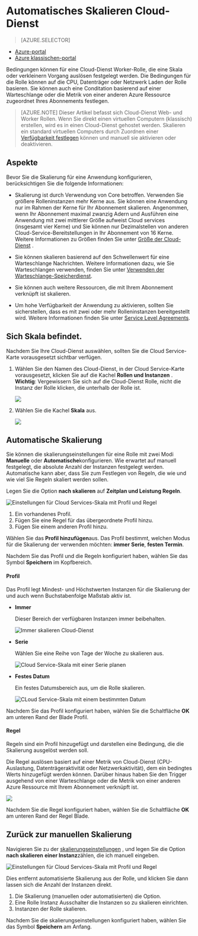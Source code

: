 <properties
    pageTitle="Automatische Skalieren Cloud-Dienst im Portal | Microsoft Azure"
    description="Erfahren Sie, wie Sie auf das Portal verwenden, um Regeln für automatische Skalierung für einen Cloud-Dienst Webrolle oder Worker-Rolle in Azure konfigurieren."
    services="cloud-services"
    documentationCenter=""
    authors="Thraka"
    manager="timlt"
    editor=""/>

<tags
    ms.service="cloud-services"
    ms.workload="tbd"
    ms.tgt_pltfrm="na"
    ms.devlang="na"
    ms.topic="article"
    ms.date="09/06/2016"
    ms.author="adegeo"/>


# <a name="how-to-auto-scale-a-cloud-service"></a>Automatisches Skalieren Cloud-Dienst

> [AZURE.SELECTOR]
- [Azure-portal](cloud-services-how-to-scale-portal.md)
- [Azure klassischen-portal](cloud-services-how-to-scale.md)

Bedingungen können für eine Cloud-Dienst Worker-Rolle, die eine Skala oder verkleinern Vorgang auslösen festgelegt werden. Die Bedingungen für die Rolle können auf die CPU, Datenträger oder Netzwerk Laden der Rolle basieren. Sie können auch eine Conditation basierend auf einer Warteschlange oder die Metrik von einer anderen Azure Ressource zugeordnet Ihres Abonnements festlegen.

>[AZURE.NOTE] Dieser Artikel befasst sich Cloud-Dienst Web- und Worker Rollen. Wenn Sie direkt einen virtuellen Computern (klassisch) erstellen, wird es in einen Cloud-Dienst gehostet werden. Skalieren ein standard virtuellen Computers durch Zuordnen einer [Verfügbarkeit festlegen](../virtual-machines/virtual-machines-windows-classic-configure-availability.md) können und manuell sie aktivieren oder deaktivieren.

## <a name="considerations"></a>Aspekte

Bevor Sie die Skalierung für eine Anwendung konfigurieren, berücksichtigen Sie die folgende Informationen:

- Skalierung ist durch Verwendung von Core betroffen. Verwenden Sie größere Rolleninstanzen mehr Kerne aus. Sie können eine Anwendung nur im Rahmen der Kerne für Ihr Abonnement skalieren. Angenommen, wenn Ihr Abonnement maximal zwanzig Adern und Ausführen eine Anwendung mit zwei mittlerer Größe aufweist Cloud services (insgesamt vier Kerne) und Sie können nur Dezimalstellen von anderen Cloud-Service-Bereitstellungen in Ihr Abonnement von 16 Kerne. Weitere Informationen zu Größen finden Sie unter [Größe der Cloud-Dienst](cloud-services-sizes-specs.md) .

- Sie können skalieren basierend auf den Schwellenwert für eine Warteschlange Nachrichten. Weitere Informationen dazu, wie Sie Warteschlangen verwenden, finden Sie unter [Verwenden der Warteschlange-Speicherdienst](../storage/storage-dotnet-how-to-use-queues.md).

- Sie können auch weitere Ressourcen, die mit Ihrem Abonnement verknüpft ist skalieren.

- Um hohe Verfügbarkeit der Anwendung zu aktivieren, sollten Sie sicherstellen, dass es mit zwei oder mehr Rolleninstanzen bereitgestellt wird. Weitere Informationen finden Sie unter [Service Level Agreements](https://azure.microsoft.com/support/legal/sla/).

## <a name="where-scale-is-located"></a>Sich Skala befindet.

Nachdem Sie Ihre Cloud-Dienst auswählen, sollten Sie die Cloud Service-Karte vorausgesetzt sichtbar verfügen.

1. Wählen Sie den Namen des Cloud-Dienst, in der Cloud Service-Karte vorausgesetzt, klicken Sie auf die Kachel **Rollen und Instanzen** .   
**Wichtig**: Vergewissern Sie sich auf die Cloud-Dienst Rolle, nicht die Instanz der Rolle klicken, die unterhalb der Rolle ist.

    ![](./media/cloud-services-how-to-scale-portal/roles-instances.png)

2. Wählen Sie die Kachel **Skala** aus.

    ![](./media/cloud-services-how-to-scale-portal/scale-tile.png)

## <a name="automatic-scale"></a>Automatische Skalierung

Sie können die skalierungseinstellungen für eine Rolle mit zwei Modi **Manuelle** oder **Automatische**konfigurieren. Wie erwartet auf manuell festgelegt, die absolute Anzahl der Instanzen festgelegt werden. Automatische kann aber, dass Sie zum Festlegen von Regeln, die wie und wie viel Sie Regeln skaliert werden sollen.

Legen Sie die Option **nach skalieren** auf **Zeitplan und Leistung Regeln**.

![Einstellungen für Cloud Services-Skala mit Profil und Regel](./media/cloud-services-how-to-scale-portal/schedule-basics.png)

1. Ein vorhandenes Profil.
2. Fügen Sie eine Regel für das übergeordnete Profil hinzu.
3. Fügen Sie einem anderen Profil hinzu.

Wählen Sie das **Profil hinzufügen**aus. Das Profil bestimmt, welchen Modus für die Skalierung der verwenden möchten: **immer** **Serie**, **festen Termin**.

Nachdem Sie das Profil und die Regeln konfiguriert haben, wählen Sie das Symbol **Speichern** im Kopfbereich.

#### <a name="profile"></a>Profil

Das Profil legt Mindest- und Höchstwerten Instanzen für die Skalierung der und auch wenn Buchstabenfolge Maßstab aktiv ist.

* **Immer**

    Dieser Bereich der verfügbaren Instanzen immer beibehalten.  

    ![Immer skalieren Cloud-Dienst](./media/cloud-services-how-to-scale-portal/select-always.png)
    
* **Serie**

    Wählen Sie eine Reihe von Tage der Woche zu skalieren aus.

    ![Cloud Service-Skala mit einer Serie planen](./media/cloud-services-how-to-scale-portal/select-recurrence.png)
    
* **Festes Datum**

    Ein festes Datumsbereich aus, um die Rolle skalieren.

    ![CLoud Service-Skala mit einem bestimmten Datum](./media/cloud-services-how-to-scale-portal/select-fixed.png)

Nachdem Sie das Profil konfiguriert haben, wählen Sie die Schaltfläche **OK** am unteren Rand der Blade Profil.

#### <a name="rule"></a>Regel

Regeln sind ein Profil hinzugefügt und darstellen eine Bedingung, die die Skalierung ausgelöst werden soll. 

Die Regel auslösen basiert auf einer Metrik von Cloud-Dienst (CPU-Auslastung, Datenträgeraktivität oder Netzwerkaktivität), dem ein bedingtes Werts hinzugefügt werden können. Darüber hinaus haben Sie den Trigger ausgehend von einer Warteschlange oder die Metrik von einer anderen Azure Ressource mit Ihrem Abonnement verknüpft ist.

![](./media/cloud-services-how-to-scale-portal/rule-settings.png)

Nachdem Sie die Regel konfiguriert haben, wählen Sie die Schaltfläche **OK** am unteren Rand der Regel Blade.

## <a name="back-to-manual-scale"></a>Zurück zur manuellen Skalierung

Navigieren Sie zu der [skalierungseinstellungen](#where-scale-is-located) , und legen Sie die Option **nach skalieren** **einer Instanz**zählen, die ich manuell eingeben.

![Einstellungen für Cloud Services-Skala mit Profil und Regel](./media/cloud-services-how-to-scale-portal/manual-basics.png)

Dies entfernt automatisierte Skalierung aus der Rolle, und klicken Sie dann lassen sich die Anzahl der Instanzen direkt. 

1. Die Skalierung (manuellen oder automatisierten) die Option.
2. Eine Rolle Instanz Ausschalter die Instanzen so zu skalieren einrichten.
3. Instanzen der Rolle skalieren.

Nachdem Sie die skalierungseinstellungen konfiguriert haben, wählen Sie das Symbol **Speichern** am Anfang.

